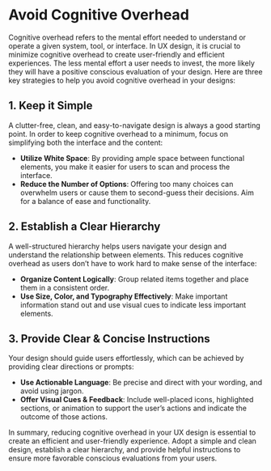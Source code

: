 # Avoid Cognitive Overhead

Cognitive overhead refers to the mental effort needed to understand or operate a given system, tool, or interface. In UX design, it is crucial to minimize cognitive overhead to create user-friendly and efficient experiences. The less mental effort a user needs to invest, the more likely they will have a positive conscious evaluation of your design. Here are three key strategies to help you avoid cognitive overhead in your designs:

## 1. Keep it Simple

A clutter-free, clean, and easy-to-navigate design is always a good starting point. In order to keep cognitive overhead to a minimum, focus on simplifying both the interface and the content:

- **Utilize White Space**: By providing ample space between functional elements, you make it easier for users to scan and process the interface.
- **Reduce the Number of Options**: Offering too many choices can overwhelm users or cause them to second-guess their decisions. Aim for a balance of ease and functionality.

## 2. Establish a Clear Hierarchy

A well-structured hierarchy helps users navigate your design and understand the relationship between elements. This reduces cognitive overhead as users don’t have to work hard to make sense of the interface:

- **Organize Content Logically**: Group related items together and place them in a consistent order.
- **Use Size, Color, and Typography Effectively**: Make important information stand out and use visual cues to indicate less important elements.

## 3. Provide Clear & Concise Instructions

Your design should guide users effortlessly, which can be achieved by providing clear directions or prompts:

- **Use Actionable Language**: Be precise and direct with your wording, and avoid using jargon.
- **Offer Visual Cues & Feedback**: Include well-placed icons, highlighted sections, or animation to support the user’s actions and indicate the outcome of those actions.

In summary, reducing cognitive overhead in your UX design is essential to create an efficient and user-friendly experience. Adopt a simple and clean design, establish a clear hierarchy, and provide helpful instructions to ensure more favorable conscious evaluations from your users.
